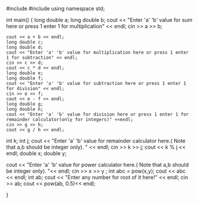 #include <iostream>
#include <cmath>
using namespace std;

int main() {
	long double a;
	long double b;
	cout << "Enter 'a' 'b' value for sum here or press 1 enter 1 for multiplication" << endl;
	 cin >> a >> b;

	cout << a + b << endl;
	long double c;
	long double d;
	cout << "Enter 'a' 'b' value for multiplication here or press 1 enter 1 for subtraction" << endl;
	cin >> c >> d;
	cout << c * d << endl;
	long double e;
	long double f;
	cout << "Enter 'a' 'b' value for subtraction here or press 1 enter 1 for division" << endl;
	cin >> e >> f;
	cout << e - f << endl;
	long double g;
	long double h;
	cout << "Enter 'a' 'b' value for division here or press 1 enter 1 for remainder calculator(only for integers)" <<endl;
	cin >> g >> h;
	cout << g / h << endl;
int k;
int j;
cout << "Enter 'a' 'b' value for remainder calculator here.( Note that a,b should be integer only). " << endl;
cin >> k >> j;
cout << k % j << endl;
double x;
 double y;

cout << "Enter 'a' 'b' value for power calculator here.( Note that a,b should be integer only). "<< endl;
cin >> x >> y ;
int abc = pow(x,y);
    cout << abc << endl;
int ab;
cout << "Enter any number for root of it here!" << endl;
cin >> ab;
cout << pow(ab, 0.5)<< endl;

}

